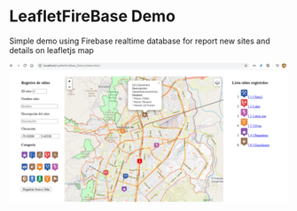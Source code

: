 # LeafletFireBase Demo

Simple demo using  Firebase realtime database for report new sites and details  on leafletjs map 

![screenshot](screenshot.png)
